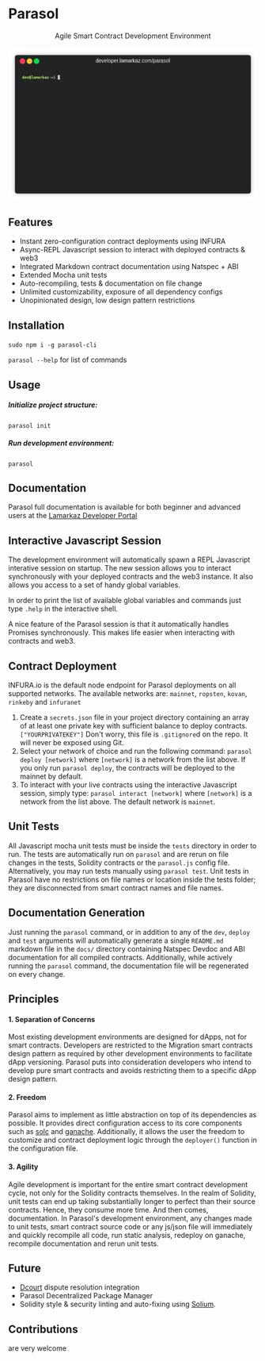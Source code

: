 # Parasol

<p align="center">
Agile Smart Contract Development Environment
<br>
<br>
  <img src="terminal.gif" />
</p>

## Features
* Instant zero-configuration contract deployments using INFURA
* Async-REPL Javascript session to interact with deployed contracts & web3
* Integrated Markdown contract documentation using Natspec + ABI
* Extended Mocha unit tests
* Auto-recompiling, tests & documentation on file change
* Unlimited customizability, exposure of all dependency configs
* Unopinionated design, low design pattern restrictions

## Installation
`sudo npm i -g parasol-cli`

`parasol --help` for list of commands
## Usage

##### Initialize project structure:
`parasol init`

##### Run development environment:
`parasol`

## Documentation
Parasol full documentation is available for both beginner and advanced users at the [Lamarkaz Developer Portal](https://developer.lamarkaz.com/parasol/)

## Interactive Javascript Session
The development environment will automatically spawn a REPL Javascript interative session on startup. The new session allows you to interact synchronously with your deployed contracts and the web3 instance. It also allows you access to a set of handy global variables.

In order to print the list of available global variables and commands just type `.help` in the interactive shell.

A nice feature of the Parasol session is that it automatically handles Promises synchronously. This makes life easier when interacting with contracts and web3.

## Contract Deployment
INFURA.io is the default node endpoint for Parasol deployments on all supported networks. The available networks are: `mainnet`, `ropsten`, `kovan`, `rinkeby` and `infuranet`
1. Create a `secrets.json` file in your project directory containing an array of at least one private key with sufficient balance to deploy contracts.
`["YOURPRIVATEKEY"]`
Don't worry, this file is `.gitignore`d on the repo. It will never be exposed using Git.
2. Select your network of choice and run the following command:
`parasol deploy [network]` where `[network]` is a network from the list above.
If you only run `parasol deploy`, the contracts will be deployed to the mainnet by default.
3. To interact with your live contracts using the interactive Javascript session, simply type:
`parasol interact [network]` where `[network]` is a network from the list above. The default network is `mainnet`.

## Unit Tests
All Javascript mocha unit tests must be inside the `tests` directory in order to run. The tests are automatically run on `parasol` and are rerun on file changes in the tests, Solidity contracts or the `parasol.js` config file. Alternatively, you may run tests manually using `parasol test`. Unit tests in Parasol have no restrictions on file names or location inside the tests folder; they are disconnected from smart contract names and file names.

## Documentation Generation
Just running the `parasol` command, or in addition to any of the `dev`, `deploy` and `test` arguments will automatically generate a single `README.md` markdown file in the `docs/` directory containing Natspec Devdoc and ABI documentation for all compiled contracts. Additionally, while actively running the `parasol` command, the documentation file will be regenerated on every change.

## Principles
#### 1. Separation of Concerns
Most existing development environments are designed for dApps, not for smart contracts. Developers are restricted to the Migration smart contracts design pattern as required by other development environments to facilitate dApp versioning. Parasol puts into consideration developers who intend to develop pure smart contracts and avoids restricting them to a specific dApp design pattern.
#### 2. Freedom
Parasol aims to implement as little abstraction on top of its dependencies as possible. It provides direct configuration access to its core components such as [solc](https://github.com/ethereum/solc-js) and [ganache](https://github.com/trufflesuite/ganache-cli). Additionally, it allows the user the freedom to customize and contract deployment logic through the `deployer()` function in the configuration file.
#### 3. Agility
Agile development is important for the entire smart contract development cycle, not only for the Solidity contracts themselves. In the realm of Solidity, unit tests can end up taking substantially longer to perfect than their source contracts. Hence, they consume more time. And then comes, documentation. In Parasol's development environment, any changes made to unit tests, smart contract source code or any js/json file will immediately and quickly recompile all code, run static analysis, redeploy on ganache, recompile documentation and rerun unit tests. 

## Future
* [Dcourt](https://github.com/Lamarkaz/Dcourt) dispute resolution integration
* Parasol Decentralized Package Manager
* Solidity style & security linting and auto-fixing using [Solium](https://solium.readthedocs.io/en/latest/).

## Contributions
are very welcome
